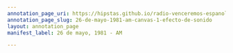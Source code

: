 ```yaml
---
annotation_page_uri: https://hipstas.github.io/radio-venceremos-espanol/annotations/26-de-mayo-1981-am-canvas-1-efecto-de-sonido.json
annotation_page_slug: 26-de-mayo-1981-am-canvas-1-efecto-de-sonido
layout: annotation_page
manifest_label: 26 de mayo, 1981 - AM

---
```

